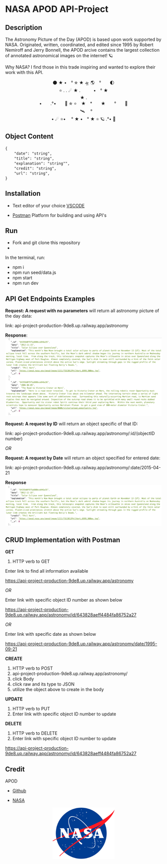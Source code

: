 # NASA APOD API-Project

## Description

The Astronomy Picture of the Day (APOD) is based upon work supported by NASA. Originated, written, coordinated, and edited since 1995 by Robert Nemiroff and Jerry Bonnell, the APOD arcive contains the largest collection of annotated astronomical images on the internet! 🪐



Why NASA? I find those in this trade inspiring and wanted to explore their work with this API.

<p align="center">
    🌑  ★      •　°    ✯  ★     🛸  🌎　°　　🌓　<br>
    ⭐️       .       .    ☄   ★        .　　　•　° ★　<br>
      ★      .<br>
         •　　.°•　　🚀 ✯ ⭐️　★　*　　★　　°　　💫　<br>
    　 🛰 　°<br>
    •  ☄ ⭐️•     　° ★ •　° ★  ⭐️   🪐        .°•         💫<br>
</p>



## Object Content

    { 
        "date": "string",
        "title": "string",
        "explanation": "string"",
        "credit": "string",
        "url": "string",
    }

## Installation
- Text editor of your choice [VSCODE](https://code.visualstudio.com/Download)

* [Postman](https://www.postman.com/downloads/) Platform for building and using API's


## Run
- Fork and git clone this repository
- 

In the terminal, run:
- npm i 
- npm run seed/data.js
- npm start
- npm run dev

## API Get Endpoints Examples

**Request: A request with no parameters**
will return all astronomy picture of the day data: 

link: api-project-production-9de8.up.railway.app/astronomy

**Response**:
<img src="./assets/reqNoParams.png">

**Request: A request by ID** will return an object specific of that ID: 

link: api-project-production-9de8.up.railway.app/astronomy/:id/(objectID number)

_OR_

**Request: A request by Date** will return an object specified for entered date:

link: api-project-production-9de8.up.railway.app/astronomy/:date/2015-04-21

**Response**
<img src="./assets/reqById.png">

## CRUD Implementation with Postman

**GET** 

1. HTTP verb to GET

Enter link to find all information available

https://api-project-production-9de8.up.railway.app/astronomy

_OR_

Enter link with specific object ID number as shown below

https://api-project-production-9de8.up.railway.app/astronomy/id/643828aeff4484fa86752a27

_OR_

Enter link with specific date as shown below

https://api-project-production-9de8.up.railway.app/astronomy/date/1995-09-21

**CREATE**

1. HTTP verb to POST
2. api-project-production-9de8.up.railway.app/astronomy/
3. click Body
4. click raw and its type to JSON
5. utilize the object above to create in the body

**UPDATE**

1. HTTP verb to PUT
2. Enter link with specific object ID number to update

**DELETE**
1. HTTP verb to DELETE
2. Enter link with specific object ID number to update

https://api-project-production-9de8.up.railway.app/astronomy/id/643828aeff4484fa86752a27 

## Credit
APOD
- [Github](https://github.com/nasa/apod-api)
* [NASA](https://api.nasa.gov/)

<p align="center">

<img src="./assets/NASA.png" width="200">

</p>






